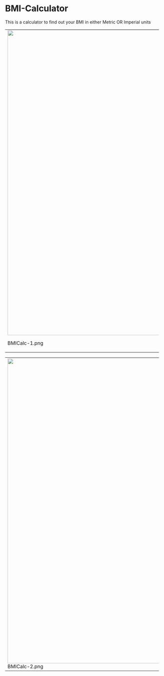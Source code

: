 # BMI-Calculator

This is a calculator to find out your BMI in either Metric OR Imperial units

<table><tr>
<tr>
<td valign="bottom">
<img src="./BMICalc-1" width="1000"><br>
 
BMICalc-1.png
</td>
  
  <table><tr>
<tr>
<td valign="bottom">
<img src="./BMICalc-2" width="1000"><br>
BMICalc-2.png
</td>
